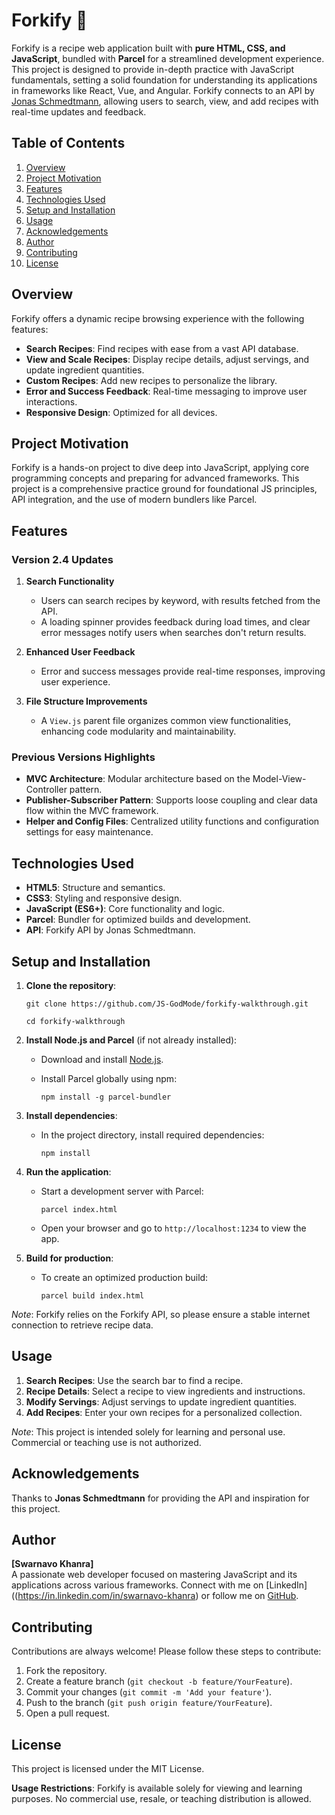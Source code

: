 # Forkify 🍲

Forkify is a recipe web application built with **pure HTML, CSS, and JavaScript**, bundled with **Parcel** for a streamlined development experience. This project is designed to provide in-depth practice with JavaScript fundamentals, setting a solid foundation for understanding its applications in frameworks like React, Vue, and Angular. Forkify connects to an API by [Jonas Schmedtmann](https://x.com/jonasschmedtman), allowing users to search, view, and add recipes with real-time updates and feedback.

## Table of Contents

1.  [Overview](#overview)
2.  [Project Motivation](#project-motivation)
3.  [Features](#features)
4.  [Technologies Used](#technologies-used)
5.  [Setup and Installation](#setup-and-installation)
6.  [Usage](#usage)
7.  [Acknowledgements](#acknowledgements)
8.  [Author](#author)
9.  [Contributing](#contributing)
10. [License](#license)

## Overview

Forkify offers a dynamic recipe browsing experience with the following features:

- **Search Recipes**: Find recipes with ease from a vast API database.
- **View and Scale Recipes**: Display recipe details, adjust servings, and update ingredient quantities.
- **Custom Recipes**: Add new recipes to personalize the library.
- **Error and Success Feedback**: Real-time messaging to improve user interactions.
- **Responsive Design**: Optimized for all devices.

## Project Motivation

Forkify is a hands-on project to dive deep into JavaScript, applying core programming concepts and preparing for advanced frameworks. This project is a comprehensive practice ground for foundational JS principles, API integration, and the use of modern bundlers like Parcel.

## Features

### Version 2.4 Updates

1.  **Search Functionality**

    - Users can search recipes by keyword, with results fetched from the API.
    - A loading spinner provides feedback during load times, and clear error messages notify users when searches don't return results.

2.  **Enhanced User Feedback**

    - Error and success messages provide real-time responses, improving user experience.

3.  **File Structure Improvements**

    - A `View.js` parent file organizes common view functionalities, enhancing code modularity and maintainability.

### Previous Versions Highlights

- **MVC Architecture**: Modular architecture based on the Model-View-Controller pattern.
- **Publisher-Subscriber Pattern**: Supports loose coupling and clear data flow within the MVC framework.
- **Helper and Config Files**: Centralized utility functions and configuration settings for easy maintenance.

## Technologies Used

- **HTML5**: Structure and semantics.
- **CSS3**: Styling and responsive design.
- **JavaScript (ES6+)**: Core functionality and logic.
- **Parcel**: Bundler for optimized builds and development.
- **API**: Forkify API by Jonas Schmedtmann.

## Setup and Installation

1.  **Clone the repository**:

    ```
    git clone https://github.com/JS-GodMode/forkify-walkthrough.git

    cd forkify-walkthrough
    ```

2.  **Install Node.js and Parcel** (if not already installed):

    - Download and install [Node.js](https://nodejs.org/).
    - Install Parcel globally using npm:

      `npm install -g parcel-bundler`

3.  **Install dependencies**:

    - In the project directory, install required dependencies:

      `npm install`

4.  **Run the application**:

    - Start a development server with Parcel:

      `parcel index.html`

    - Open your browser and go to `http://localhost:1234` to view the app.

5.  **Build for production**:

    - To create an optimized production build:

      `parcel build index.html`

_Note_: Forkify relies on the Forkify API, so please ensure a stable internet connection to retrieve recipe data.

## Usage

1.  **Search Recipes**: Use the search bar to find a recipe.
2.  **Recipe Details**: Select a recipe to view ingredients and instructions.
3.  **Modify Servings**: Adjust servings to update ingredient quantities.
4.  **Add Recipes**: Enter your own recipes for a personalized collection.

_Note_: This project is intended solely for learning and personal use. Commercial or teaching use is not authorized.

## Acknowledgements

Thanks to **Jonas Schmedtmann** for providing the API and inspiration for this project.

## Author

**[Swarnavo Khanra]**\
A passionate web developer focused on mastering JavaScript and its applications across various frameworks. Connect with me on [LinkedIn]((https://in.linkedin.com/in/swarnavo-khanra) or follow me on [GitHub](https://github.com/Anonav0).

## Contributing

Contributions are always welcome! Please follow these steps to contribute:

1.  Fork the repository.
2.  Create a feature branch (`git checkout -b feature/YourFeature`).
3.  Commit your changes (`git commit -m 'Add your feature'`).
4.  Push to the branch (`git push origin feature/YourFeature`).
5.  Open a pull request.

## License

This project is licensed under the MIT License.

**Usage Restrictions**: Forkify is available solely for viewing and learning purposes. No commercial use, resale, or teaching distribution is allowed.
